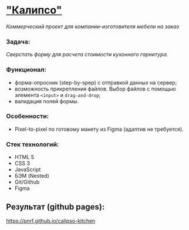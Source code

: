 # ["Калипсо"](https://calipso-st.ru)

*Коммерческий проект для компании-изготовителя мебели на заказ*

### Задача:
*Сверстать форму для расчета стоимости кухонного гарнитура.*

### Функционал:
* форма-опросник (step-by-spep) с отправкой данных на сервер;
* возможность прикрепления файлов. Выбор файлов с помощью элемента `<input>` и `drag-and-drop`;
* валидация полей формы.

### Особенности:
* Pixel-to-pixel по готовому макету из Figma (адаптив не требуется).

### Стек технологий:
* HTML 5
* CSS 3
* JavaScript
* БЭМ (Nested)
* Git/Github
* Figma

## Результат (github pages):
https://pnrf.github.io/calipso-kitchen
